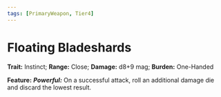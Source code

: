 ```yaml
---
tags: [PrimaryWeapon, Tier4]
---
```

# Floating Bladeshards

**Trait:** Instinct; **Range:** Close; **Damage:** d8+9 mag; **Burden:** One-Handed

**Feature:** ***Powerful:*** On a successful attack, roll an additional damage die and discard the lowest result.
